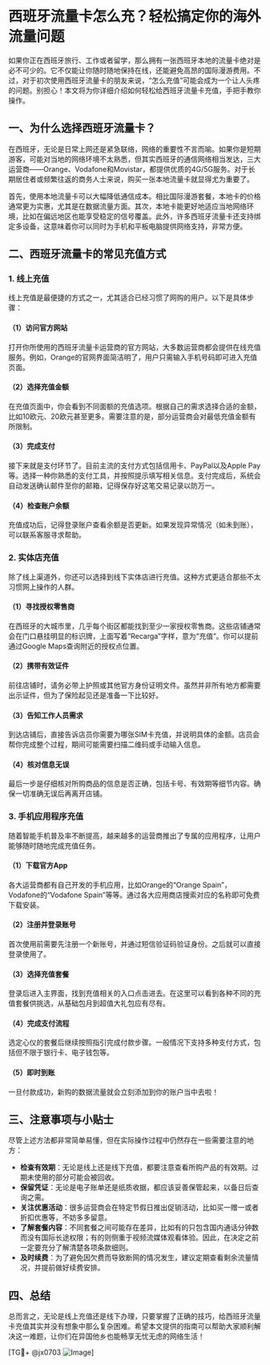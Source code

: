 # 西班牙流量卡怎么充？轻松搞定你的海外流量问题

如果你正在西班牙旅行、工作或者留学，那么拥有一张西班牙本地的流量卡绝对是必不可少的。它不仅能让你随时随地保持在线，还能避免高昂的国际漫游费用。不过，对于初次使用西班牙流量卡的朋友来说，“怎么充值”可能会成为一个让人头疼的问题。别担心！本文将为你详细介绍如何轻松给西班牙流量卡充值，手把手教你操作。

## 一、为什么选择西班牙流量卡？

在西班牙，无论是日常上网还是紧急联络，网络的重要性不言而喻。如果你是短期游客，可能对当地的网络环境不太熟悉，但其实西班牙的通信网络相当发达，三大运营商——Orange、Vodafone和Movistar，都提供优质的4G/5G服务。对于长期居住者或频繁往返的商务人士来说，购买一张本地流量卡就显得尤为重要了。

首先，使用本地流量卡可以大幅降低通信成本。相比国际漫游套餐，本地卡的价格通常更为实惠，尤其是在数据流量方面。其次，本地卡能更好地适应当地网络环境，比如在偏远地区也能享受稳定的信号覆盖。此外，许多西班牙流量卡还支持绑定多设备，这意味着你可以同时为手机和平板电脑提供网络支持，非常方便。

## 二、西班牙流量卡的常见充值方式

### 1. 线上充值

线上充值是最便捷的方式之一，尤其适合已经习惯了网购的用户。以下是具体步骤：

#### （1）访问官方网站
打开你所使用的西班牙流量卡运营商的官方网站，大多数运营商都会提供在线充值服务。例如，Orange的官网界面简洁明了，用户只需输入手机号码即可进入充值页面。

#### （2）选择充值金额
在充值页面中，你会看到不同面额的充值选项。根据自己的需求选择合适的金额，比如10欧元、20欧元甚至更多。需要注意的是，部分运营商会对最低充值金额有所限制。

#### （3）完成支付
接下来就是支付环节了。目前主流的支付方式包括信用卡、PayPal以及Apple Pay等。选择一种你熟悉的支付工具，并按照提示填写相关信息。支付完成后，系统会自动发送确认邮件至你的邮箱，记得保存好这笔交易记录以防万一。

#### （4）检查账户余额
充值成功后，记得登录账户查看余额是否更新。如果发现异常情况（如未到账），可以联系客服寻求帮助。

### 2. 实体店充值

除了线上渠道外，你还可以选择到线下实体店进行充值。这种方式更适合那些不太习惯网上操作的人群。

#### （1）寻找授权零售商
在西班牙的大城市里，几乎每个街区都能找到至少一家授权零售商。这些店铺通常会在门口悬挂明显的标识牌，上面写着“Recarga”字样，意为“充值”。你可以提前通过Google Maps查询附近的授权点位置。

#### （2）携带有效证件
前往店铺时，请务必带上护照或其他官方身份证明文件。虽然并非所有地方都需要出示证件，但为了保险起见还是准备一下比较好。

#### （3）告知工作人员需求
到达店铺后，直接告诉店员你需要为哪张SIM卡充值，并说明具体的金额。店员会帮你完成整个过程，期间可能需要扫描二维码或手动输入信息。

#### （4）核对信息无误
最后一步是仔细核对所购商品的信息是否正确，包括卡号、有效期等细节内容。确保一切准确无误后再离开店铺。

### 3. 手机应用程序充值

随着智能手机普及率不断提高，越来越多的运营商推出了专属的应用程序，让用户能够随时随地完成充值任务。

#### （1）下载官方App
各大运营商都有自己开发的手机应用，比如Orange的“Orange Spain”，Vodafone的“Vodafone Spain”等等。通过各大应用商店搜索对应的名称即可免费下载安装。

#### （2）注册并登录账号
首次使用前需要先注册一个新账号，并通过短信验证码验证身份。之后就可以直接登录使用了。

#### （3）选择充值套餐
登录后进入主界面，找到充值相关的入口点击进去。在这里可以看到各种不同的充值套餐供挑选，从基础包月到超值大礼包应有尽有。

#### （4）完成支付流程
选定心仪的套餐后继续按照指引完成付款步骤。一般情况下支持多种支付方式，包括但不限于银行卡、电子钱包等。

#### （5）即时到账
一旦付款成功，新购的数据流量就会立刻添加到你的账户当中去啦！

## 三、注意事项与小贴士

尽管上述方法都非常简单易懂，但在实际操作过程中仍然存在一些需要注意的地方：

- **检查有效期**：无论是线上还是线下充值，都要注意查看所购产品的有效期。过期未使用的部分可能会被回收。
- **保留凭证**：无论是电子账单还是纸质收据，都应该妥善保管起来，以备日后查询之需。
- **关注优惠活动**：很多运营商会在特定节假日推出促销活动，比如买一赠一或者折扣优惠等，不妨多多留意。
- **了解套餐内容**：不同套餐之间可能存在差异，比如有的只包含国内通话分钟数而没有国际长途权限；有的则侧重于视频流媒体观看体验。因此，在决定之前一定要充分了解清楚各项条款细则。
- **及时续费**：为了避免因欠费而导致断网的情况发生，建议定期查看剩余流量情况，并提前做好续费安排。

## 四、总结

总而言之，无论是线上充值还是线下办理，只要掌握了正确的技巧，给西班牙流量卡充值其实并没有想象中那么复杂困难。希望本文提供的指南可以帮助大家顺利解决这一难题，让你们在异国他乡也能畅享无忧无虑的网络生活！

[TG💪+ @jx0703 ![Image](https://github.com/user-attachments/assets/dbca1d08-cadb-493c-b0ec-ad6f7a83f270)]